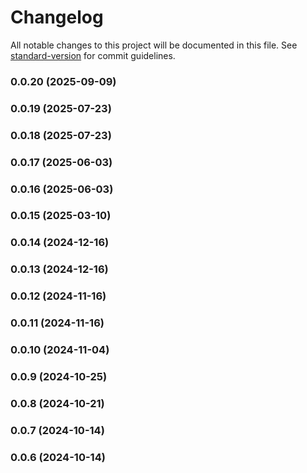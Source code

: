 # Changelog

All notable changes to this project will be documented in this file. See [standard-version](https://github.com/conventional-changelog/standard-version) for commit guidelines.

### 0.0.20 (2025-09-09)

### 0.0.19 (2025-07-23)

### 0.0.18 (2025-07-23)

### 0.0.17 (2025-06-03)

### 0.0.16 (2025-06-03)

### 0.0.15 (2025-03-10)

### 0.0.14 (2024-12-16)

### 0.0.13 (2024-12-16)

### 0.0.12 (2024-11-16)

### 0.0.11 (2024-11-16)

### 0.0.10 (2024-11-04)

### 0.0.9 (2024-10-25)

### 0.0.8 (2024-10-21)

### 0.0.7 (2024-10-14)

### 0.0.6 (2024-10-14)
